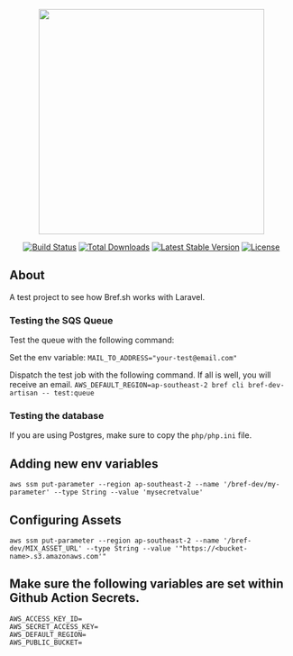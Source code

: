 <p align="center"><a href="https://laravel.com" target="_blank"><img src="https://raw.githubusercontent.com/laravel/art/master/logo-lockup/5%20SVG/2%20CMYK/1%20Full%20Color/laravel-logolockup-cmyk-red.svg" width="400"></a></p>

<p align="center">
<a href="https://travis-ci.org/laravel/framework"><img src="https://travis-ci.org/laravel/framework.svg" alt="Build Status"></a>
<a href="https://packagist.org/packages/laravel/framework"><img src="https://img.shields.io/packagist/dt/laravel/framework" alt="Total Downloads"></a>
<a href="https://packagist.org/packages/laravel/framework"><img src="https://img.shields.io/packagist/v/laravel/framework" alt="Latest Stable Version"></a>
<a href="https://packagist.org/packages/laravel/framework"><img src="https://img.shields.io/packagist/l/laravel/framework" alt="License"></a>
</p>

## About
A test project to see how Bref.sh works with Laravel.

### Testing the SQS Queue
Test the queue with the following command:

Set the env variable:
`MAIL_TO_ADDRESS="your-test@email.com"`

Dispatch the test job with the following command.  If all is well, you will receive an email.
`AWS_DEFAULT_REGION=ap-southeast-2 bref cli bref-dev-artisan -- test:queue`

### Testing the database
If you are using Postgres, make sure to copy the `php/php.ini` file.

## Adding new env variables
`aws ssm put-parameter --region ap-southeast-2 --name '/bref-dev/my-parameter' --type String --value 'mysecretvalue'`


## Configuring Assets
`aws ssm put-parameter --region ap-southeast-2 --name '/bref-dev/MIX_ASSET_URL' --type String --value '"https://<bucket-name>.s3.amazonaws.com'"`

## Make sure the following variables are set within Github Action Secrets.
```dotenv
AWS_ACCESS_KEY_ID=
AWS_SECRET_ACCESS_KEY=
AWS_DEFAULT_REGION=
AWS_PUBLIC_BUCKET=
```
